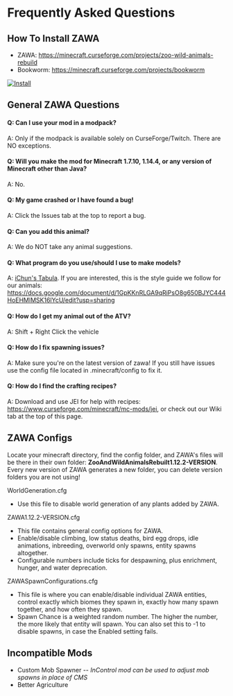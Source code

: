 # Frequently Asked Questions

## How To Install ZAWA

- ZAWA: https://minecraft.curseforge.com/projects/zoo-wild-animals-rebuild
- Bookworm: https://minecraft.curseforge.com/projects/bookworm

[![Install](http://img.youtube.com/vi/qFdtD9AxQUM/0.jpg)](http://www.youtube.com/watch?v=qFdtD9AxQUM)

## General ZAWA Questions

#### Q: Can I use your mod in a modpack?

A: Only if the modpack is available solely on CurseForge/Twitch. There are NO exceptions.

#### Q: Will you make the mod for Minecraft 1.7.10, 1.14.4, or any version of Minecraft other than Java?

A: No.

#### Q: My game crashed or I have found a bug!

A: Click the Issues tab at the top to report a bug.

#### Q: Can you add this animal?

A: We do NOT take any animal suggestions.

#### Q: What program do you use/should I use to make models?

A: [iChun's Tabula](https://minecraft.curseforge.com/projects/tabula-minecraft-modeler). If you are interested, this is the style guide we follow for our animals: https://docs.google.com/document/d/1GpKKnRLGA9qRiPsO8g650BJYC444HoEHMlMSK16lYcU/edit?usp=sharing

#### Q: How do I get my animal out of the ATV?

A: Shift + Right Click the vehicle

#### Q: How do I fix spawning issues?

A: Make sure you're on the latest version of zawa! If you still have issues use the config file located in .minecraft/config to fix it.

#### Q: How do I find the crafting recipes?

A: Download and use JEI for help with recipes: https://www.curseforge.com/minecraft/mc-mods/jei, or check out our Wiki tab at the top of this page.

## ZAWA Configs

Locate your minecraft directory, find the config folder, and ZAWA's files will be there in their own folder: **ZooAndWildAnimalsRebuilt1.12.2-VERSION**. Every new version of ZAWA generates a new folder, you can delete version folders you are not using!

WorldGeneration.cfg
  - Use this file to disable world generation of any plants added by ZAWA.

ZAWA1.12.2-VERSION.cfg
  - This file contains general config options for ZAWA.
  - Enable/disable climbing, low status deaths, bird egg drops, idle animations, inbreeding, overworld only spawns, entity spawns altogether.
  - Configurable numbers include ticks for despawning, plus enrichment, hunger, and water deprecation.

ZAWASpawnConfigurations.cfg
  - This file is where you can enable/disable individual ZAWA entities, control exactly which biomes they spawn in, exactly how many spawn together, and how often they spawn.
  - Spawn Chance is a weighted random number. The higher the number, the more likely that entity will spawn. You can also set this to -1 to disable spawns, in case the Enabled setting fails.
  
## Incompatible Mods
  
- Custom Mob Spawner -- *InControl mod can be used to adjust mob spawns in place of CMS*
- Better Agriculture
